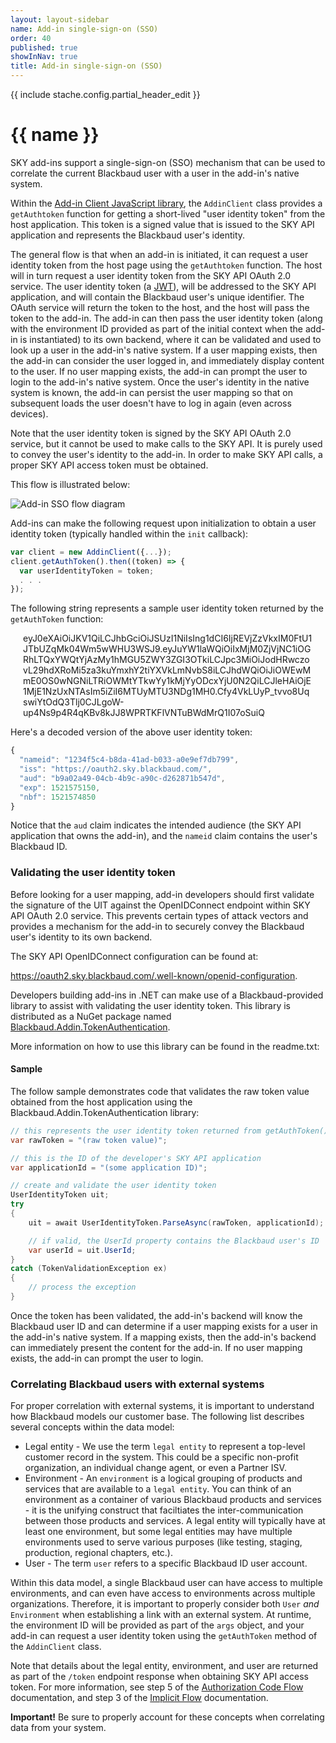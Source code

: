 ```yaml
---
layout: layout-sidebar
name: Add-in single-sign-on (SSO)
order: 40
published: true
showInNav: true
title: Add-in single-sign-on (SSO)
---
```

{{ include stache.config.partial_header_edit }}

# {{ name }} 

SKY add-ins support a single-sign-on (SSO) mechanism that can be used to correlate the current Blackbaud user with a user in the add-in's native system.

Within the <a href="https://github.com/blackbaud/sky-addin-client" target="_new">Add-in Client JavaScript library</a>, the `AddinClient` class provides a `getAuthtoken` function for getting a short-lived "user identity token" from the host application. This token is a signed value that is issued to the SKY API application and represents the Blackbaud user's identity.

The general flow is that when an add-in is initiated, it can request a user identity token from the host page using the `getAuthtoken` function.  The host will in turn request a user identity token from the SKY API OAuth 2.0 service.  The user identity token (a <a href="https://jwt.io">JWT</a>), will be addressed to the SKY API application, and will contain the Blackbaud user's unique identifier.  The OAuth service will return the token to the host, and the host will pass the token to the add-in.  The add-in can then pass the user identity token (along with the environment ID provided as part of the initial context when the add-in is instantiated) to its own backend, where it can be validated and used to look up a user in the add-in's native system.  If a user mapping exists, then the add-in can consider the user logged in, and immediately display content to the user.  If no user mapping exists, the add-in can prompt the user to login to the add-in's native system.  Once the user's identity in the native system is known, the add-in can persist the user mapping so that on subsequent loads the user doesn't have to log in again (even across devices).

Note that the user identity token is signed by the SKY API OAuth 2.0 service, but it cannot be used to make calls to the SKY API. It is purely used to convey the user's identity to the add-in.  In order to make SKY API calls, a proper SKY API access token must be obtained.

This flow is illustrated below:

<img style="border:none" src="/assets/img/add-in-sso.png" alt="Add-in SSO flow diagram" class="img-responsive" />

Add-ins can make the following request upon initialization to obtain a user identity token (typically handled within the `init` callback):

```js
var client = new AddinClient({...});
client.getAuthToken().then((token) => {
  var userIdentityToken = token;
  . . .
});
```

The following string represents a sample user identity token returned by the `getAuthToken` function:

<p style="padding: 0 20px; word-wrap: break-word">
eyJ0eXAiOiJKV1QiLCJhbGciOiJSUzI1NiIsIng1dCI6IjREVjZzVkxIM0FtU1JTbUZqMk04Wm5wWHU3WSJ9.eyJuYW1laWQiOiIxMjM0ZjVjNC1iOGRhLTQxYWQtYjAzMy1hMGU5ZWY3ZGI3OTkiLCJpc3MiOiJodHRwczovL29hdXRoMi5za3kuYmxhY2tiYXVkLmNvbS8iLCJhdWQiOiJiOWEwMmE0OS0wNGNiLTRiOWMtYTkwYy1kMjYyODcxYjU0N2QiLCJleHAiOjE1MjE1NzUxNTAsIm5iZiI6MTUyMTU3NDg1MH0.Cfy4VkLUyP_tvvo8UqswiYtOdQ3Tlj0CJLgoW-up4Ns9p4R4qKBv8kJJ8WPRTKFlVNTuBWdMrQ1I07oSuiQ
</p>

Here's a decoded version of the above user identity token:

```js
{
  "nameid": "1234f5c4-b8da-41ad-b033-a0e9ef7db799",
  "iss": "https://oauth2.sky.blackbaud.com/",
  "aud": "b9a02a49-04cb-4b9c-a90c-d262871b547d",
  "exp": 1521575150,
  "nbf": 1521574850
}
```

Notice that the `aud` claim indicates the intended audience (the SKY API application that owns the add-in), and the `nameid` claim contains the user's Blackbaud ID.

### Validating the user identity token

Before looking for a user mapping, add-in developers should first validate the signature of the UIT against the OpenIDConnect endpoint within SKY API OAuth 2.0 service.  This prevents certain types of attack vectors and provides a mechanism for the add-in to securely convey the Blackbaud user's identity to its own backend.  

The SKY API OpenIDConnect configuration can be found at:
 
 <a href="https://oauth2.sky.blackbaud.com/.well-known/openid-configuration" target="_new"><i class="fa fa-globe" aria-hidden="true"></i>    https://oauth2.sky.blackbaud.com/.well-known/openid-configuration</a>.

Developers building add-ins in .NET can make use of a Blackbaud-provided library to assist with validating the user identity token.  This library is distributed as a NuGet package named <a href="https://www.nuget.org/packages/Blackbaud.Addin.TokenAuthentication" target="_new"><i class="fa fa-globe" aria-hidden="true"></i> Blackbaud.Addin.TokenAuthentication</a>.

More information on how to use this library can be found in the readme.txt:

#### Sample 

The follow sample demonstrates code that validates the raw token value obtained from the host application using the Blackbaud.Addin.TokenAuthentication library:

```csharp
// this represents the user identity token returned from getAuthToken()
var rawToken = "(raw token value)";

// this is the ID of the developer's SKY API application
var applicationId = "(some application ID)";

// create and validate the user identity token
UserIdentityToken uit;
try
{
    uit = await UserIdentityToken.ParseAsync(rawToken, applicationId);

    // if valid, the UserId property contains the Blackbaud user's ID
    var userId = uit.UserId;
}
catch (TokenValidationException ex)
{
    // process the exception
}
```

Once the token has been validated, the add-in's backend will know the Blackbaud user ID and can determine if a user mapping exists for a user in the add-in's native system.  If a mapping exists, then the add-in's backend can immediately present the content for the add-in.  If no user mapping exists, the add-in can prompt the user to login.

### Correlating Blackbaud users with external systems

For proper correlation with external systems, it is important to understand how Blackbaud models our customer base.  The following list describes several concepts within the data model:

- Legal entity - We use the term `legal entity` to represent a top-level customer record in the system.  This could be a specific non-profit organization, an individual change agent, or even a Partner ISV.
- Environment - An `environment` is a logical grouping of products and services that are available to a `legal entity`.  You can think of an environment as a container of various Blackbaud products and services - it is the unifying construct that faciltiates the inter-communication between those products and services.  A legal entity will typically have at least one environment, but some legal entities may have multiple environments used to serve various purposes (like testing, staging, production, regional chapters, etc.).
- User - The term `user` refers to a specific Blackbaud ID user account.

Within this data model, a single Blackbaud user can have access to multiple environments, and can even have access to environments across multiple organizations.  Therefore, it is important to properly consider both `User` _and_ `Environment` when establishing a link with an external system.  At runtime, the environment ID will be provided as part of the `args` object, and your add-in can request a user identity token using the `getAuthToken` method of the `AddinClient` class.   

Note that details about the legal entity, environment, and user are returned as part of the `/token` endpoint response when obtaining SKY API access token.  For more information, see step 5 of the [Authorization Code Flow](/docs/authorization/auth-code-flow/#step-5--tokens-returned) documentation, and step 3 of the [Implicit Flow](/docs/authorization/implicit-flow/#step-3--access-token-provided) documentation.

<bb-alert bb-alert-type="warning">
<strong>Important!</strong> Be sure to properly account for these concepts when correlating data from your system.</bb-alert>